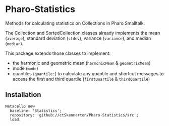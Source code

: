 # Pharo-Statistics
Methods for calculating statistics on Collections in Pharo Smalltalk.

The Collection and SortedCollection classes already implements the mean (`average`), standard deviation (`stdev`), variance (`variance`), and median (`median`).

This package extends those classes to implement:

- the harmonic and geometric mean (`harmonicMean` & `geometricMean`)
- mode (`mode`)
- quantiles (`quantile:`) to calculate any quantile and shortcut messages to access the first and third quartile (`firstQuartile` & `thirdQuartile`)

## Installation

```smalltalk
Metacello new
  baseline: 'Statistics';
  repository: 'github://ctSkennerton/Pharo-Statistics/src';
  load.
```
